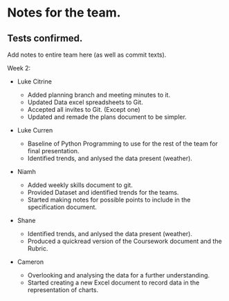 # Notes for the team.
Tests confirmed.
---
Add notes to entire team here (as well as commit texts).

Week 2:
- Luke Citrine
  - Added planning branch and meeting minutes to it.
  - Updated Data excel spreadsheets to Git.
  - Accepted all invites to Git. (Except one)
  - Updated and remade the plans document to be simpler.

- Luke Curren
  - Baseline of Python Programming to use for the rest of the team for final presentation.
  - Identified trends, and anlysed the data present (weather).

- Niamh
  - Added weekly skills document to git.
  - Provided Dataset and identified trends for the teams.
  - Started making notes for possible points to include in the specification document.

- Shane
  - Identified trends, and anlysed the data present (weather).
  - Produced a quickread version of the Coursework document and the Rubric.
  
- Cameron
  - Overlooking and analysing the data for a further understanding.
  - Started creating a new Excel document to record data in the representation of charts. 
